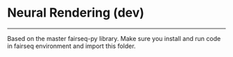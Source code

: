 # Neural Rendering (dev)
-----
Based on the master fairseq-py library.
Make sure you install and run code in fairseq environment and import this folder.
